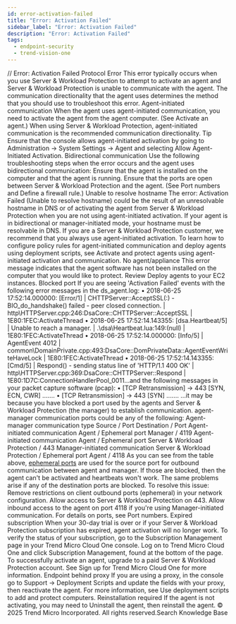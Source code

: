 ```yaml
---
id: error-activation-failed
title: "Error: Activation Failed"
sidebar_label: "Error: Activation Failed"
description: "Error: Activation Failed"
tags:
  - endpoint-security
  - trend-vision-one
---
```


/*<![CDATA[*/ $('#title').html($('meta[name=map-description]').attr('content')); /*]]>*/ Error: Activation Failed Protocol Error This error typically occurs when you use Server & Workload Protection to attempt to activate an agent and Server & Workload Protection is unable to communicate with the agent. The communication directionality that the agent uses determines the method that you should use to troubleshoot this error. Agent-initiated communication When the agent uses agent-initiated communication, you need to activate the agent from the agent computer. (See Activate an agent.) When using Server & Workload Protection, agent-initiated communication is the recommended communication directionality. Tip Ensure that the console allows agent-initiated activation by going to Administration → System Settings → Agent and selecting Allow Agent-Initiated Activation. Bidirectional communication Use the following troubleshooting steps when the error occurs and the agent uses bidirectional communication: Ensure that the agent is installed on the computer and that the agent is running. Ensure that the ports are open between Server & Workload Protection and the agent. (See Port numbers and Define a firewall rule.) Unable to resolve hostname The error: Activation Failed (Unable to resolve hostname) could be the result of an unresolvable hostname in DNS or of activating the agent from Server & Workload Protection when you are not using agent-initiated activation. If your agent is in bidirectional or manager-initiated mode, your hostname must be resolvable in DNS. If you are a Server & Workload Protection customer, we recommend that you always use agent-initiated activation. To learn how to configure policy rules for agent-initiated communication and deploy agents using deployment scripts, see Activate and protect agents using agent-initiated activation and communication. No agent/appliance This error message indicates that the agent software has not been installed on the computer that you would like to protect. Review Deploy agents to your EC2 instances. Blocked port If you are seeing 'Activation Failed' events with the following error messages in the ds_agent.log: • 2018-06-25 17:52:14.000000: [Error/1] | CHTTPServer::AcceptSSL(<IP>:<PORT>) - BIO_do_handshake() failed - peer closed connection. | http\HTTPServer.cpp:246:DsaCore::CHTTPServer::AcceptSSL | 1E80:1FEC:ActivateThread • 2018-06-25 17:52:14.143355: [dsa.Heartbeat/5] | Unable to reach a manager. | .\dsa\Heartbeat.lua:149:(null) | 1E80:1FEC:ActivateThread • 2018-06-25 17:52:14.000000: [Info/5] | AgentEvent 4012 | common\DomainPrivate.cpp:493:DsaCore::DomPrivateData::AgentEventWriteHaveLock | 1E80:1FEC:ActivateThread • 2018-06-25 17:52:14.143355: [Cmd/5] | Respond() - sending status line of 'HTTP/1.1 400 OK' | http\HTTPServer.cpp:369:DsaCore::CHTTPServer::Respond | 1E80:1D7C:ConnectionHandlerPool_0011...and the following messages in your packet capture software (pcap): • [TCP Retransmission] <Ephemeral Port> -> 443 [SYN, ECN, CWR] ....... • [TCP Retransmission] <Ephemeral Port> -> 443 [SYN] ....... ...it may be because you have blocked a port used by the agents and Server & Workload Protection (the manager) to establish communication. agent-manager communication ports could be any of the following: Agent-manager communication type Source / Port Destination / Port Agent-initiated communication Agent / Ephemeral port Manager / 4119 Agent-initiated communication Agent / Ephemeral port Server & Workload Protection / 443 Manager-initiated communication Server & Workload Protection / Ephemeral port Agent / 4118 As you can see from the table above, [ephemeral ports](https://en.wikipedia.org/wiki/Ephemeral_port) are used for the source port for outbound communication between agent and manager. If those are blocked, then the agent can't be activated and heartbeats won't work. The same problems arise if any of the destination ports are blocked. To resolve this issue: Remove restrictions on client outbound ports (ephemeral) in your network configuration. Allow access to Server & Workload Protection on 443. Allow inbound access to the agent on port 4118 if you're using Manager-initiated communication. For details on ports, see Port numbers. Expired subscription When your 30-day trial is over or if your Server & Workload Protection subscription has expired, agent activation will no longer work. To verify the status of your subscription, go to the Subscription Management page in your Trend Micro Cloud One console. Log on to Trend Micro Cloud One and click Subscription Management, found at the bottom of the page. To successfully activate an agent, upgrade to a paid Server & Workload Protection account. See Sign up for Trend Micro Cloud One for more information. Endpoint behind proxy If you are using a proxy, in the console go to Support → Deployment Scripts and update the fields with your proxy, then reactivate the agent. For more information, see Use deployment scripts to add and protect computers. Reinstallation required If the agent is not activating, you may need to Uninstall the agent, then reinstall the agent. © 2025 Trend Micro Incorporated. All rights reserved.Search Knowledge Base